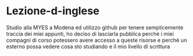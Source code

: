 # Lezione-d-inglese

Studio alla MYES a Modena ed utilizzo github per tenere semplicemente traccia dei miei appunti, ho deciso di lasciarla pubblica perchè i miei compagni di corso potessero avere accesso a queste risorse e perchè un esterno possa vedere cosa sto studiando e il mio livello di scrittura
